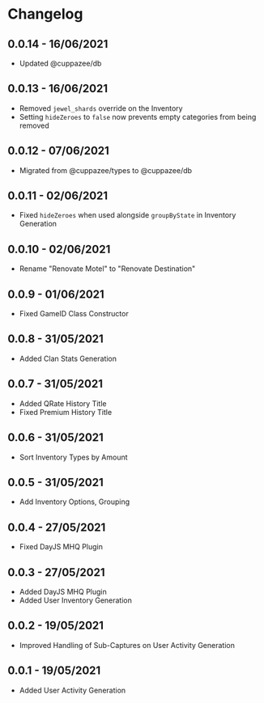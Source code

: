 # Changelog

## 0.0.14 - 16/06/2021
- Updated @cuppazee/db
## 0.0.13 - 16/06/2021
- Removed `jewel_shards` override on the Inventory
- Setting `hideZeroes` to `false` now prevents empty categories from being removed
## 0.0.12 - 07/06/2021
- Migrated from @cuppazee/types to @cuppazee/db
## 0.0.11 - 02/06/2021
- Fixed `hideZeroes` when used alongside `groupByState` in Inventory Generation
## 0.0.10 - 02/06/2021
- Rename "Renovate Motel" to "Renovate Destination"
## 0.0.9 - 01/06/2021
- Fixed GameID Class Constructor
## 0.0.8 - 31/05/2021
- Added Clan Stats Generation
## 0.0.7 - 31/05/2021
- Added QRate History Title
- Fixed Premium History Title
## 0.0.6 - 31/05/2021
- Sort Inventory Types by Amount
## 0.0.5 - 31/05/2021
- Add Inventory Options, Grouping
## 0.0.4 - 27/05/2021
- Fixed DayJS MHQ Plugin
## 0.0.3 - 27/05/2021
- Added DayJS MHQ Plugin
- Added User Inventory Generation
## 0.0.2 - 19/05/2021
- Improved Handling of Sub-Captures on User Activity Generation
## 0.0.1 - 19/05/2021
- Added User Activity Generation